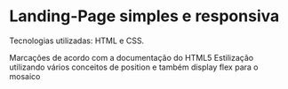 # Landing-Page simples e responsiva

Tecnologias utilizadas: HTML e CSS.

Marcações de acordo com a documentação do HTML5
Estilização utilizando vários conceitos de position e também display flex para o mosaico
